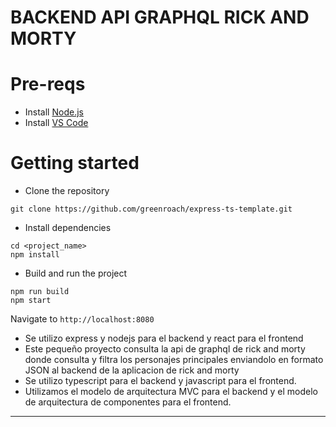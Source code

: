 # BACKEND API GRAPHQL RICK AND MORTY

# Pre-reqs

- Install [Node.js](https://nodejs.org/en/)
- Install [VS Code](https://code.visualstudio.com/)

# Getting started

- Clone the repository

```
git clone https://github.com/greenroach/express-ts-template.git
```

- Install dependencies

```
cd <project_name>
npm install
```

- Build and run the project

```
npm run build
npm start
```

Navigate to `http://localhost:8080`

- Se utilizo express y nodejs para el backend y react para el frontend
- Este pequeño proyecto consulta la api de graphql de rick and morty donde consulta y filtra los personajes principales enviandolo en formato JSON al backend de la aplicacion de rick and morty 
- Se utilizo typescript para el backend y javascript para el frontend.
- Utilizamos el modelo de arquitectura MVC para el backend y el modelo de arquitectura de componentes para el frontend.
---
